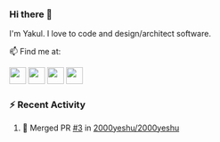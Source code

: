 ### Hi there 👋

I'm Yakul. I love to code and design/architect software. 

 📫  Find me at:

[<img src="https://user-images.githubusercontent.com/63541327/113386170-45838200-93a7-11eb-8e12-912adb948986.png" height="30" border-radius="50%">](https://twitter.com/Yeshugarg7)   [<img src="https://user-images.githubusercontent.com/63541327/113386014-ee7dad00-93a6-11eb-8a50-872d60b6c5e5.png" height="30" border-radius="50%">](https://www.linkedin.com/in/yakul-garg-32184391/)  [<img src="https://user-images.githubusercontent.com/63541327/113386220-63e97d80-93a7-11eb-94ce-7daf5181d7b1.png" height="30" border-radius="50%">](https://discord.gg/PPKwfjps7A)  [<img src="https://user-images.githubusercontent.com/63541327/113386124-2dabfe00-93a7-11eb-8caf-3985d5645827.png" height="30" border-radius="50%">](https://www.reddit.com/user/Yeshu_2100)


<!--
**2000yeshu/2000yeshu** is a ✨ _special_ ✨ repository because its `README.md` (this file) appears on your GitHub profile.

Here are some ideas to get you started:

- 🔭 I’m currently working on ...
- 🌱 I’m currently learning ...
- 👯 I’m looking to collaborate on ...
- 🤔 I’m looking for help with ...
- 💬 Ask me about ...
- 📫 How to reach me: ...
- 😄 Pronouns: ...
- ⚡ Fun fact: ...
-->

### :zap: Recent Activity


<!--START_SECTION:activity-->
1. 🎉 Merged PR [#3](https://github.com/2000yeshu/2000yeshu/pull/3) in [2000yeshu/2000yeshu](https://github.com/2000yeshu/2000yeshu)



<!--END_SECTION:activity-->
